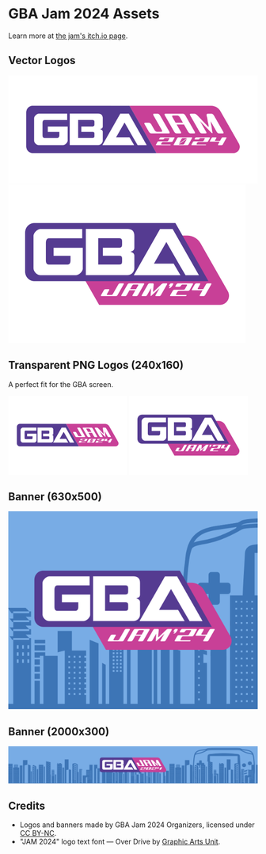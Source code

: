 # GBA Jam 2024 Assets
Learn more at [the jam's itch.io page](https://itch.io/jam/gbajam24).

## Vector Logos
![](assets/gbajam24_logo1.svg)
![](assets/gbajam24_logo2.svg)

## Transparent PNG Logos (240x160)
A perfect fit for the GBA screen.

![](assets/gbajam24_logo1_gba_size.png)
![](assets/gbajam24_logo2_gba_size.png)

## Banner (630x500)
![](assets/gbajam24_small_banner.png)

## Banner (2000x300)
![](assets/gbajam24_main_banner.png)

## Credits
- Logos and banners made by GBA Jam 2024 Organizers, licensed under [CC BY-NC](https://creativecommons.org/licenses/by-nc/4.0/).
- "JAM 2024" logo text font — Over Drive by [Graphic Arts Unit](https://www.graphicartsunit.com/gaupra/index.html).
